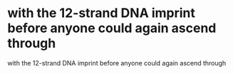 # with the 12-strand DNA imprint before anyone could again ascend through

with the 12-strand DNA imprint before anyone could again ascend through